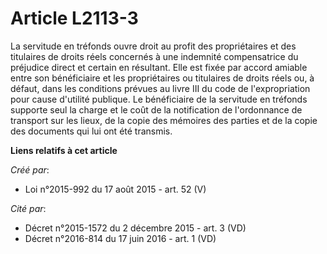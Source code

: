 # Article L2113-3

La servitude en tréfonds ouvre droit au profit des propriétaires et des titulaires de droits réels concernés à une indemnité
compensatrice du préjudice direct et certain en résultant. Elle est fixée par accord amiable entre son bénéficiaire et les
propriétaires ou titulaires de droits réels ou, à défaut, dans les conditions prévues au livre III du code de l'expropriation
pour cause d'utilité publique. Le bénéficiaire de la servitude en tréfonds supporte seul la charge et le coût de la
notification de l'ordonnance de transport sur les lieux, de la copie des mémoires des parties et de la copie des documents
qui lui ont été transmis.

**Liens relatifs à cet article**

_Créé par_:

  - Loi n°2015-992 du 17 août 2015 - art. 52 (V)

_Cité par_:

  - Décret n°2015-1572 du 2 décembre 2015 - art. 3 (VD)
  - Décret n°2016-814 du 17 juin 2016 - art. 1 (VD)
